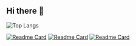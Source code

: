 ## Hi there 👋

![Top Langs](https://github-readme-stats.vercel.app/api/top-langs/?username=neridisoq&layout=compact&theme=tokyonight)

[![Readme Card](https://github-readme-stats.vercel.app/api/pin/?username=neridisoq&repo=YangcheonLife-Swift)](https://github.com/neridisoq/YangcheonLife-Swift)
[![Readme Card](https://github-readme-stats.vercel.app/api/pin/?username=neridisoq&repo=YangcheonLife_Kotlin)](https://github.com/neridisoq/YangcheonLife-Swift)
[![Readme Card](https://github-readme-stats.vercel.app/api/pin/?username=neridisoq&repo=yangcheonlife-teacher-swift)](https://github.com/neridisoq/yangcheonlife-teacher-swift)
<!--
**neridisoq/neridisoq** is a ✨ _special_ ✨ repository because its `README.md` (this file) appears on your GitHub profile.

Here are some ideas to get you started:

- 🔭 I’m currently working on ...
- 🌱 I’m currently learning ...
- 👯 I’m looking to collaborate on ...
- 🤔 I’m looking for help with ...
- 💬 Ask me about ...
- 📫 How to reach me: ...
- 😄 Pronouns: ...
- ⚡ Fun fact: ...
-->
